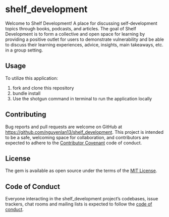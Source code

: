 # shelf_development

Welcome to Shelf Development! A place for discussing self-development topics through books, podcasts, and articles. The goal of Shelf Development is to form a collective and open space for learning by providing a positive outlet for users to demonstrate vulnerability and be able to discuss their learning experiences, advice, insights, main takeaways, etc. in a group setting.

## Usage

To utilize this application:
1. fork and clone this repository
2. bundle install
3. Use the shotgun command in terminal to run the application locally

## Contributing

Bug reports and pull requests are welcome on GitHub at https://github.com/nguyenlan13/shelf_development. This project is intended to be a safe, welcoming space for collaboration, and contributors are expected to adhere to the [Contributor Covenant](http://contributor-covenant.org) code of conduct.

## License

The gem is available as open source under the terms of the [MIT License](https://opensource.org/licenses/MIT).

## Code of Conduct

Everyone interacting in the shelf_development project’s codebases, issue trackers, chat rooms and mailing lists is expected to follow the [code of conduct](https://github.com/nguyenlan13/shelf_development/blob/master/CODE_OF_CONDUCT.md).